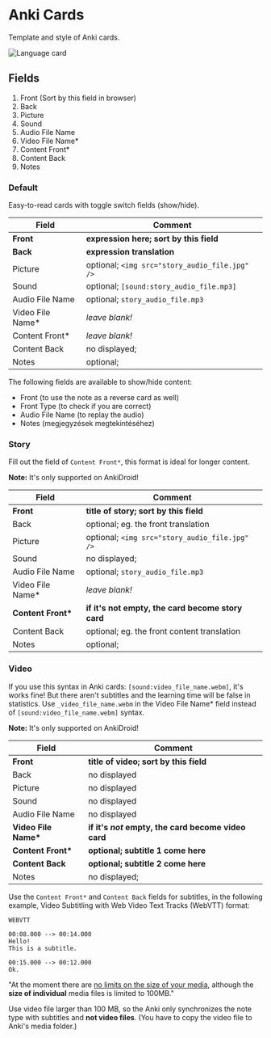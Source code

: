 # Anki Cards

Template and style of Anki cards.

![Language card](https://raw.githubusercontent.com/Ber-Fer/AnkiCard/master/screenshot.gif)

## Fields

1.  Front (Sort by this field in browser)
2.  Back
3.  Picture
4.  Sound
5.  Audio File Name
6.  Video File Name\*
7.  Content Front\*
8.  Content Back
9.  Notes

### Default

Easy-to-read cards with toggle switch fields (show/hide).

| Field             | Comment                                        |
| ----------------- | ---------------------------------------------- |
| **Front**         | **expression here; sort by this field**        |
| **Back**          | **expression translation**                     |
| Picture           | optional; `<img src="story_audio_file.jpg" />` |
| Sound             | optional; `[sound:story_audio_file.mp3]`       |
| Audio File Name   | optional; `story_audio_file.mp3`               |
| Video File Name\* | _leave blank!_                                 |
| Content Front\*   | _leave blank!_                                 |
| Content Back      | no displayed;                                  |
| Notes             | optional;                                      |

The following fields are available to show/hide content:

-   Front (to use the note as a reverse card as well)
-   Front Type  (to check if you are correct)
-   Audio File Name (to replay the audio)
-   Notes (megjegyzések megtekintéséhez)

### Story

Fill out the field of `Content Front*`, this format is ideal for longer content.

**Note:** It's only supported on AnkiDroid!

| Field               | Comment                                           |
| ------------------- | ------------------------------------------------- |
| **Front**           | **title of story; sort by this field**            |
| Back                | optional; eg. the front translation               |
| Picture             | optional; `<img src="story_audio_file.jpg" />`    |
| Sound               | no displayed;         |
| Audio File Name     | optional; `story_audio_file.mp3`                  |
| Video File Name\*   | _leave blank!_                                    |
| **Content Front\*** | **if it's not empty, the card become story card** |
| Content Back        | optional; eg. the front content translation       |
| Notes               | optional;                                         |

### Video

If you use this syntax in Anki cards: `[sound:video_file_name.webm]`, it's works fine! But there aren't subtitles and the learning time will be false in statistics. Use `_video_file_name.webm` in the Video File Name\* field instead of `[sound:video_file_name.webm]` syntax.

**Note:** It's only supported on AnkiDroid!

| Field                 | Comment                                             |
| --------------------- | --------------------------------------------------- |
| **Front**             | **title of video; sort by this field**              |
| Back                  | no displayed                                        |
| Picture               | no displayed                                        |
| Sound                 | no displayed                                        |
| Audio File Name       | no displayed                                        |
| **Video File Name\*** | **if it's _not_ empty, the card become video card** |
| **Content Front\***   | **optional; subtitle 1 come here**                  |
| **Content Back**      | **optional; subtitle 2 come here**                  |
| Notes                 | no displayed;                                       |

Use the `Content Front*` and `Content Back` fields for subtitles, in the following example, Video Subtitling with Web Video Text Tracks (WebVTT) format:

    WEBVTT

    00:08.000 --> 00:14.000
    Hello!
    This is a subtitle.

    00:15.000 --> 00:12.000
    Ok.

"At the moment there are [no limits on the size of your media](https://anki.tenderapp.com/kb/anki-ecosystem/are-there-limits-on-file-sizes-on-ankiweb), although the **size of individual** media files is limited to 100MB."

Use video file larger than 100 MB, so the Anki only synchronizes the note type with subtitles and **not video files**. (You have to copy the video file to Anki's media folder.)
